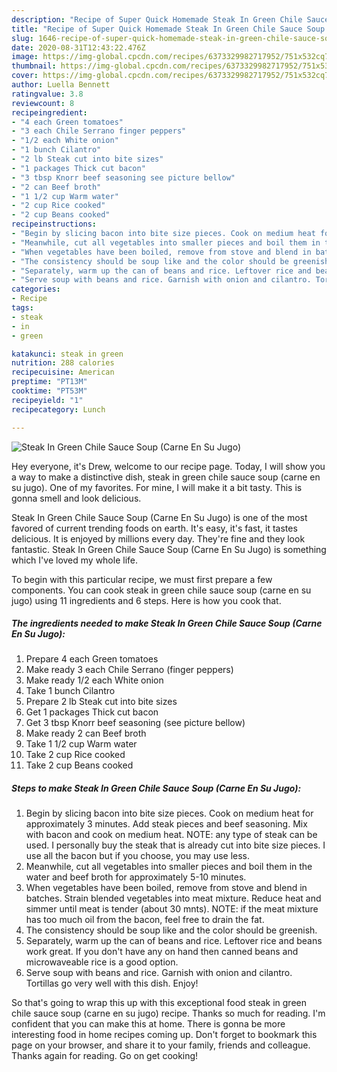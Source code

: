 ```yaml
---
description: "Recipe of Super Quick Homemade Steak In Green Chile Sauce Soup (Carne En Su Jugo)"
title: "Recipe of Super Quick Homemade Steak In Green Chile Sauce Soup (Carne En Su Jugo)"
slug: 1646-recipe-of-super-quick-homemade-steak-in-green-chile-sauce-soup-carne-en-su-jugo
date: 2020-08-31T12:43:22.476Z
image: https://img-global.cpcdn.com/recipes/6373329982717952/751x532cq70/steak-in-green-chile-sauce-soup-carne-en-su-jugo-recipe-main-photo.jpg
thumbnail: https://img-global.cpcdn.com/recipes/6373329982717952/751x532cq70/steak-in-green-chile-sauce-soup-carne-en-su-jugo-recipe-main-photo.jpg
cover: https://img-global.cpcdn.com/recipes/6373329982717952/751x532cq70/steak-in-green-chile-sauce-soup-carne-en-su-jugo-recipe-main-photo.jpg
author: Luella Bennett
ratingvalue: 3.8
reviewcount: 8
recipeingredient:
- "4 each Green tomatoes"
- "3 each Chile Serrano finger peppers"
- "1/2 each White onion"
- "1 bunch Cilantro"
- "2 lb Steak cut into bite sizes"
- "1 packages Thick cut bacon"
- "3 tbsp Knorr beef seasoning see picture bellow"
- "2 can Beef broth"
- "1 1/2 cup Warm water"
- "2 cup Rice cooked"
- "2 cup Beans cooked"
recipeinstructions:
- "Begin by slicing bacon into bite size pieces. Cook on medium heat for approximately 3 minutes. Add steak pieces and beef seasoning. Mix with bacon and cook on medium heat. NOTE: any type of steak can be used. I personally buy the steak that is already cut into bite size pieces. I use all the bacon but if you choose, you may use less."
- "Meanwhile, cut all vegetables into smaller pieces and boil them in the water and beef broth for approximately 5-10 minutes."
- "When vegetables have been boiled, remove from stove and blend in batches. Strain blended vegetables into meat mixture. Reduce heat and simmer until meat is tender (about 30 mnts). NOTE: if the meat mixture has too much oil from the bacon, feel free to drain the fat."
- "The consistency should be soup like and the color should be greenish."
- "Separately, warm up the can of beans and rice. Leftover rice and beans work great. If you don&#39;t have any on hand then canned beans and microwaveable rice is a good option."
- "Serve soup with beans and rice. Garnish with onion and cilantro. Tortillas go very well with this dish. Enjoy!"
categories:
- Recipe
tags:
- steak
- in
- green

katakunci: steak in green 
nutrition: 288 calories
recipecuisine: American
preptime: "PT13M"
cooktime: "PT53M"
recipeyield: "1"
recipecategory: Lunch

---
```



![Steak In Green Chile Sauce Soup (Carne En Su Jugo)](https://img-global.cpcdn.com/recipes/6373329982717952/751x532cq70/steak-in-green-chile-sauce-soup-carne-en-su-jugo-recipe-main-photo.jpg)

Hey everyone, it's Drew, welcome to our recipe page. Today, I will show you a way to make a distinctive dish, steak in green chile sauce soup (carne en su jugo). One of my favorites. For mine, I will make it a bit tasty. This is gonna smell and look delicious.



Steak In Green Chile Sauce Soup (Carne En Su Jugo) is one of the most favored of current trending foods on earth. It's easy, it's fast, it tastes delicious. It is enjoyed by millions every day. They're fine and they look fantastic. Steak In Green Chile Sauce Soup (Carne En Su Jugo) is something which I've loved my whole life.


To begin with this particular recipe, we must first prepare a few components. You can cook steak in green chile sauce soup (carne en su jugo) using 11 ingredients and 6 steps. Here is how you cook that.

<!--inarticleads1-->

##### The ingredients needed to make Steak In Green Chile Sauce Soup (Carne En Su Jugo):

1. Prepare 4 each Green tomatoes
1. Make ready 3 each Chile Serrano (finger peppers)
1. Make ready 1/2 each White onion
1. Take 1 bunch Cilantro
1. Prepare 2 lb Steak cut into bite sizes
1. Get 1 packages Thick cut bacon
1. Get 3 tbsp Knorr beef seasoning (see picture bellow)
1. Make ready 2 can Beef broth
1. Take 1 1/2 cup Warm water
1. Take 2 cup Rice cooked
1. Take 2 cup Beans cooked




<!--inarticleads2-->

##### Steps to make Steak In Green Chile Sauce Soup (Carne En Su Jugo):

1. Begin by slicing bacon into bite size pieces. Cook on medium heat for approximately 3 minutes. Add steak pieces and beef seasoning. Mix with bacon and cook on medium heat. NOTE: any type of steak can be used. I personally buy the steak that is already cut into bite size pieces. I use all the bacon but if you choose, you may use less.
1. Meanwhile, cut all vegetables into smaller pieces and boil them in the water and beef broth for approximately 5-10 minutes.
1. When vegetables have been boiled, remove from stove and blend in batches. Strain blended vegetables into meat mixture. Reduce heat and simmer until meat is tender (about 30 mnts). NOTE: if the meat mixture has too much oil from the bacon, feel free to drain the fat.
1. The consistency should be soup like and the color should be greenish.
1. Separately, warm up the can of beans and rice. Leftover rice and beans work great. If you don&#39;t have any on hand then canned beans and microwaveable rice is a good option.
1. Serve soup with beans and rice. Garnish with onion and cilantro. Tortillas go very well with this dish. Enjoy!




So that's going to wrap this up with this exceptional food steak in green chile sauce soup (carne en su jugo) recipe. Thanks so much for reading. I'm confident that you can make this at home. There is gonna be more interesting food in home recipes coming up. Don't forget to bookmark this page on your browser, and share it to your family, friends and colleague. Thanks again for reading. Go on get cooking!
